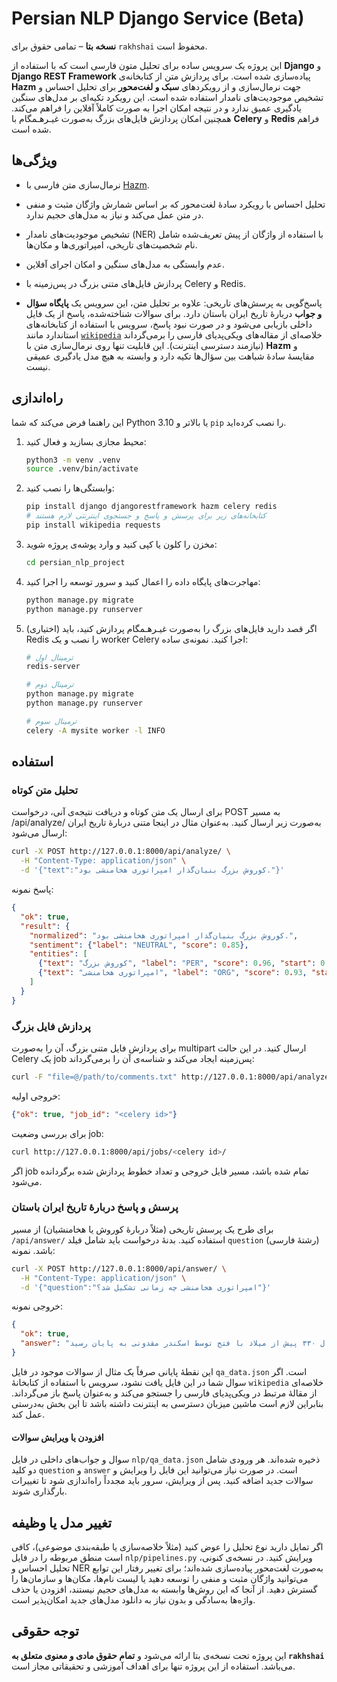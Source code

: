 # Persian NLP Django Service (Beta)

**نسخه بتا** – تمامی حقوق برای `rakhshai` محفوظ است.

این پروژه یک سرویس ساده برای تحلیل متون فارسی است که با استفاده از
**Django** و **Django REST Framework** پیاده‌سازی شده است. برای پردازش متن
از کتابخانه‌ی **Hazm** جهت نرمال‌سازی و از رویکردهای **سبک و لغت‌محور**
برای تحلیل احساس و تشخیص موجودیت‌های نامدار استفاده شده است. این رویکرد
تکیه‌ای بر مدل‌های سنگین یادگیری عمیق ندارد و در نتیجه امکان اجرا به
صورت کاملاً آفلاین را فراهم می‌کند. همچنین امکان پردازش فایل‌های بزرگ
به‌صورت غیـرهـمگام با **Celery** و **Redis** فراهم شده است.

## ویژگی‌ها

* نرمال‌سازی متن فارسی با [Hazm](https://pypi.org/project/hazm/).
* تحلیل احساس با رویکرد سادهٔ لغت‌محور که بر اساس شمارش واژگان مثبت و
  منفی در متن عمل می‌کند و نیاز به مدل‌های حجیم ندارد.
* تشخیص موجودیت‌های نامدار (NER) با استفاده از واژگان از پیش تعریف‌شده
  شامل نام شخصیت‌های تاریخی، امپراتوری‌ها و مکان‌ها.
* عدم وابستگی به مدل‌های سنگین و امکان اجرای آفلاین.
* پردازش فایل‌های متنی بزرگ در پس‌زمینه با Celery و Redis.

* پاسخ‌گویی به پرسش‌های تاریخی: علاوه بر تحلیل متن، این سرویس یک
  **پایگاه سؤال و جواب** دربارهٔ تاریخ ایران باستان دارد. برای سوالات
  شناخته‌شده، پاسخ از یک فایل داخلی بازیابی می‌شود و در صورت نبود
  پاسخ، سرویس با استفاده از کتابخانه‌های استاندارد مانند
  [`wikipedia`](https://pypi.org/project/wikipedia/) خلاصه‌ای از مقاله‌های
  ویکی‌پدیای فارسی را برمی‌گرداند (نیازمند دسترسی اینترنت). این قابلیت
  تنها روی نرمال‌سازی متن با **Hazm** و مقایسهٔ سادهٔ شباهت بین سؤال‌ها
  تکیه دارد و وابسته به هیچ مدل یادگیری عمیقی نیست.

## راه‌اندازی

این راهنما فرض می‌کند که شما Python 3.10 یا بالاتر و `pip` را نصب کرده‌اید.

1. محیط مجازی بسازید و فعال کنید:

    ```bash
    python3 -m venv .venv
    source .venv/bin/activate
    ```

2. وابستگی‌ها را نصب کنید:

    ```bash
    pip install django djangorestframework hazm celery redis
    # کتابخانه‌های زیر برای پرسش و پاسخ و جستجوی اینترنتی لازم هستند
    pip install wikipedia requests
    ```

3. مخزن را کلون یا کپی کنید و وارد پوشه‌ی پروژه شوید:

    ```bash
    cd persian_nlp_project
    ```

4. مهاجرت‌های پایگاه داده را اعمال کنید و سرور توسعه را اجرا کنید:

    ```bash
    python manage.py migrate
    python manage.py runserver
    ```

5. (اختیاری) اگر قصد دارید فایل‌های بزرگ را به‌صورت غیـرهـمگام پردازش کنید، باید
   Redis را نصب و یک worker Celery اجرا کنید. نمونه‌ی ساده:

    ```bash
    # ترمینال اول
    redis-server

    # ترمینال دوم
    python manage.py migrate
    python manage.py runserver

    # ترمینال سوم
    celery -A mysite worker -l INFO
    ```

## استفاده

### تحلیل متن کوتاه

برای ارسال یک متن کوتاه و دریافت نتیجه‌ی آنی، درخواست POST به مسیر
/api/analyze/ به‌صورت زیر ارسال کنید. به‌عنوان مثال در اینجا
متنی دربارهٔ تاریخ ایران ارسال می‌شود:

```bash
curl -X POST http://127.0.0.1:8000/api/analyze/ \
  -H "Content-Type: application/json" \
  -d '{"text":"کوروش بزرگ بنیان‌گذار امپراتوری هخامنشی بود."}'
```

پاسخ نمونه:

```json
{
  "ok": true,
  "result": {
    "normalized": "کوروش بزرگ بنیان‌گذار امپراتوری هخامنشی بود.",
    "sentiment": {"label": "NEUTRAL", "score": 0.85},
    "entities": [
      {"text": "کوروش بزرگ", "label": "PER", "score": 0.96, "start": 0, "end": 11},
      {"text": "امپراتوری هخامنشی", "label": "ORG", "score": 0.93, "start": 24, "end": 42}
    ]
  }
}

```

### پردازش فایل بزرگ

برای پردازش فایل متنی بزرگ، آن را به‌صورت multipart ارسال کنید. در این
حالت Celery یک job پس‌زمینه ایجاد می‌کند و شناسه‌ی آن را برمی‌گرداند:

```bash
curl -F "file=@/path/to/comments.txt" http://127.0.0.1:8000/api/analyze/
```

خروجی اولیه:

```json
{"ok": true, "job_id": "<celery id>"}
```

برای بررسی وضعیت job:

```bash
curl http://127.0.0.1:8000/api/jobs/<celery id>/
```

اگر job تمام شده باشد، مسیر فایل خروجی و تعداد خطوط پردازش شده برگردانده
می‌شود.

### پرسش و پاسخ دربارهٔ تاریخ ایران باستان

برای طرح یک پرسش تاریخی (مثلاً دربارهٔ کوروش یا هخامنشیان) از مسیر
`/api/answer/` استفاده کنید. بدنهٔ درخواست باید شامل فیلد
`question` (رشتهٔ فارسی) باشد. نمونه:

```bash
curl -X POST http://127.0.0.1:8000/api/answer/ \
  -H "Content-Type: application/json" \
  -d '{"question":"امپراتوری هخامنشی چه زمانی تشکیل شد؟"}'
```

خروجی نمونه:

```json
{
  "ok": true,
  "answer": "امپراتوری هخامنشی در سال ۵۵۰ پیش از میلاد به‌وسیلهٔ کوروش بزرگ تأسیس شد و در سال ۳۳۰ پیش از میلاد با فتح توسط اسکندر مقدونی به پایان رسید."
}
```

این نقطهٔ پایانی صرفاً یک مثال از سوالات موجود در فایل `qa_data.json` است.
اگر سوال شما در این فایل یافت نشود، سرویس با استفاده از کتابخانهٔ
`wikipedia` خلاصه‌ای از مقالهٔ مرتبط در ویکی‌پدیای فارسی را جستجو
می‌کند و به‌عنوان پاسخ باز می‌گرداند. بنابراین لازم است ماشین میزبان
دسترسی به اینترنت داشته باشد تا این بخش به‌درستی عمل کند.

#### افزودن یا ویرایش سوالات

سوال و جواب‌های داخلی در فایل `nlp/qa_data.json` ذخیره شده‌اند. هر
ورودی شامل دو کلید `question` و `answer` است. در صورت نیاز می‌توانید
این فایل را ویرایش و سوالات جدید اضافه کنید. پس از ویرایش، سرور
باید مجدداً راه‌اندازی شود تا تغییرات بارگذاری شوند.

## تغییر مدل یا وظیفه

اگر تمایل دارید نوع تحلیل را عوض کنید (مثلاً خلاصه‌سازی یا طبقه‌بندی
موضوعی)، کافی است منطق مربوطه را در فایل `nlp/pipelines.py` ویرایش کنید.
در نسخه‌ی کنونی، تحلیل احساس و NER به‌صورت لغت‌محور پیاده‌سازی شده‌اند؛
برای تغییر رفتار این توابع می‌توانید واژگان مثبت و منفی را توسعه دهید یا
لیست نام‌ها، مکان‌ها و سازمان‌ها را گسترش دهید. از آنجا که این روش‌ها
وابسته به مدل‌های حجیم نیستند، افزودن یا حذف واژه‌ها به‌سادگی و بدون
نیاز به دانلود مدل‌های جدید امکان‌پذیر است.

## توجه حقوقی

این پروژه تحت نسخه‌ی بتا ارائه می‌شود و **تمام حقوق مادی و معنوی متعلق به
`rakhshai`** می‌باشد. استفاده از این پروژه تنها برای اهداف آموزشی و
تحقیقاتی مجاز است.
